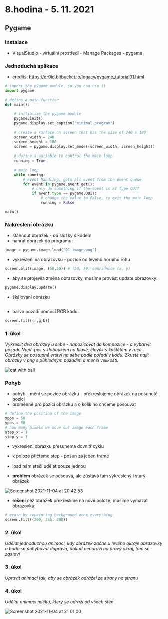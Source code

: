 # 8.hodina - 5. 11. 2021

## Pygame

### Instalace

- VisualStudio - virtuální prostředí - Manage Packages - pygame

### Jednoduchá aplikace
- credits: https://dr0id.bitbucket.io/legacy/pygame_tutorial01.html

```python
# import the pygame module, so you can use it
import pygame
 
# define a main function
def main():
     
    # initialize the pygame module
    pygame.init()
    pygame.display.set_caption("minimal program")
     
    # create a surface on screen that has the size of 240 x 180
    screen_width = 240
    screen_height = 180
    screen = pygame.display.set_mode((screen_width, screen_height))
     
    # define a variable to control the main loop
    running = True
     
    # main loop
    while running:
        # event handling, gets all event from the event queue
        for event in pygame.event.get():
            # only do something if the event is of type QUIT
            if event.type == pygame.QUIT:
                # change the value to False, to exit the main loop
                running = False

main()
```

### Nakreslení obrázku

- stáhnout obrázek - do složky s kódem
- nahrát obrázek do programu:
```python
image = pygame.image.load("01_image.png")
```

- vykreslení na obrazovku - pozice od levého horního rohu

```python
screen.blit(image, (50,50)) # (50, 50) souradnice (x, y)
```
- aby se projevila změna obrazovky, musíme provést update obrazovky:
```python
pygame.display.update()
```

- škálování obrázku
```python

```

- barva pozadí pomocí RGB kódu:
```python
screen.fill((r,g,b))
```

### 1. úkol
*Vykreslit dva obrázky u sebe - napozicovat do kompozice - a vybarvit pozadí. Např. pes s kloboukem na hlavě, člověk s koštětem v ruce..*
*Obrázky se postupně vrství na sebe podle pořadí v kódu. Zkuste najít obrázky v png s půhledným pozadím a menší velikosti.*

![cat with ball](https://user-images.githubusercontent.com/44325210/140406440-5e9cf7f0-8e0c-485f-8a95-abe0debdd779.png)


### Pohyb

- pohyb - mění se pozice obrázku - překreslujeme obrázek na posunuté pozici
- proměnné pro pozici obrázku a o kolik ho chceme posouvat

```python
# define the position of the image
xpos = 50
ypos = 50
# how many pixels we move our image each frame
step_x = 1
step_y = 1
```

- vykreslení obrázku přesuneme dovnitř cyklu
- k poloze přičteme step - posun za jeden frame
- load nám stačí udělat pouze jednou

- **problém** obrázek se posouvá, ale zůstává tam vykreslený i starý obrázek

![Screenshot 2021-11-04 at 20 42 53](https://user-images.githubusercontent.com/44325210/140408918-73f64ffe-658f-4a2c-8b74-98198f8673ff.png)

- **řešení** než obrázek překreslíme na nové poloze, musíme vymazat obrazovku:
```python
# erase by repainting background over everything
screen.fill((200, 255, 200))
```

### 2. úkol
*Udělat jednoduchou animaci, kdy obrázek začne u levého okraje obrazovky a bude se pohybovat doprava, dokud nenarazí na pravý okraj, tam se zastaví*

### 3. úkol
*Upravit animaci tak, aby se obrázek odrážel ze strany na stranu*

### 4. úkol
*Udělat animaci míčku, který se odráží od všech stěn*

![Screenshot 2021-11-04 at 21 01 00](https://user-images.githubusercontent.com/44325210/140411495-6bebd89f-2d96-4f20-a1f2-9d1ed7fad170.png)

